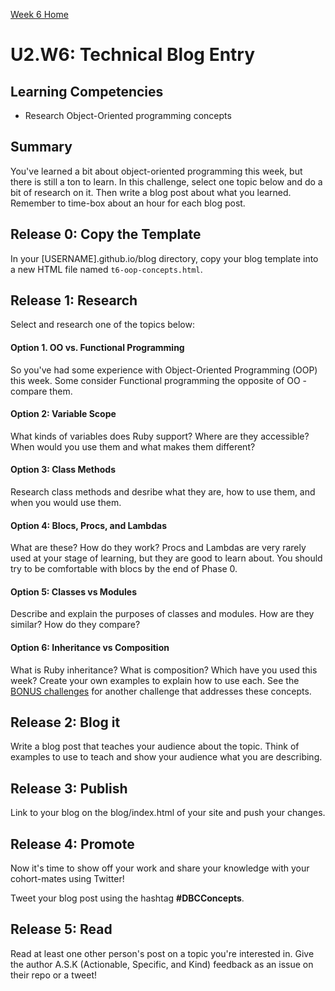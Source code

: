 [Week 6 Home](./)

# U2.W6: Technical Blog Entry

## Learning Competencies
- Research Object-Oriented programming concepts

## Summary
You've learned a bit about object-oriented programming this week, but there is still a ton to learn. In this challenge, select one topic below and do a bit of research on it. Then write a blog post about what you learned. Remember to time-box about an hour for each blog post.

## Release 0: Copy the Template
In your [USERNAME].github.io/blog directory, copy your blog template into a new HTML file named `t6-oop-concepts.html`.

## Release 1: Research
Select and research one of the topics below:

#### Option 1. OO vs. Functional Programming
So you've had some experience with Object-Oriented Programming (OOP) this week. Some consider Functional programming the opposite of OO - compare them.

#### Option 2: Variable Scope
What kinds of variables does Ruby support? Where are they accessible? When would you use them and what makes them different?

#### Option 3: Class Methods
Research class methods and desribe what they are, how to use them, and when you would use them.

#### Option 4: Blocs, Procs, and Lambdas
What are these? How do they work? Procs and Lambdas are very rarely used at your stage of learning, but they are good to learn about. You should try to be comfortable with blocs by the end of Phase 0.

#### Option 5: Classes vs Modules
Describe and explain the purposes of classes and modules. How are they similar? How do they compare?

#### Option 6: Inheritance vs Composition
What is Ruby inheritance? What is composition? Which have you used this week? Create your own examples to explain how to use each. See the [BONUS challenges](BONUS-challenges) for another challenge that addresses these concepts.

## Release 2: Blog it
Write a blog post that teaches your audience about the topic. Think of examples to use to teach and show your audience what you are describing.

## Release 3: Publish
Link to your blog on the blog/index.html of your site and push your changes.

## Release 4: Promote
Now it's time to show off your work and share your knowledge with your cohort-mates using Twitter!

Tweet your blog post using the hashtag **#DBCConcepts**.

## Release 5: Read
Read at least one other person's post on a topic you're interested in. Give the author A.S.K (Actionable, Specific, and Kind) feedback as an issue on their repo or a tweet!
